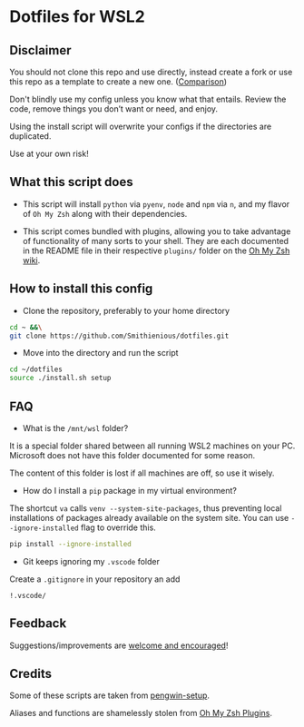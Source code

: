 # Dotfiles for WSL2

## Disclaimer

You should not clone this repo and use directly, instead create a fork or use this repo as a template to create a new one. ([Comparison](https://docs.github.com/en/github/creating-cloning-and-archiving-repositories/creating-a-repository-on-github/creating-a-repository-from-a-template#about-repository-templates))

Don't blindly use my config unless you know what that entails.
Review the code, remove things you don’t want or need, and enjoy.

Using the install script will overwrite your configs if the directories are duplicated.

Use at your own risk!

## What this script does

- This script will install `python` via `pyenv`, `node` and `npm` via `n`, and my flavor of `Oh My Zsh` along with their dependencies.

- This script comes bundled with plugins, allowing you to take advantage of functionality of many sorts to your shell.
They are each documented in the README file in their respective `plugins/` folder on the [Oh My Zsh wiki](https://github.com/ohmyzsh/ohmyzsh/wiki).

## How to install this config

- Clone the repository, preferably to your home directory

```bash
cd ~ &&\
git clone https://github.com/Smithienious/dotfiles.git
```

- Move into the directory and run the script

```bash
cd ~/dotfiles
source ./install.sh setup
```

## FAQ

- What is the `/mnt/wsl` folder?

It is a special folder shared between all running WSL2 machines on your PC.
Microsoft does not have this folder documented for some reason.

The content of this folder is lost if all machines are off, so use it wisely.

- How do I install a `pip` package in my virtual environment?

The shortcut `va` calls `venv --system-site-packages`, thus preventing local installations of packages already available on the system site.
You can use `--ignore-installed` flag to override this.

```bash
pip install --ignore-installed
```

- Git keeps ignoring my `.vscode` folder

Create a `.gitignore` in your repository an add

```text
!.vscode/
```

## Feedback

Suggestions/improvements are [welcome and encouraged](https://github.com/Smithienious/dotfiles/issues)!

## Credits

Some of these scripts are taken from [pengwin-setup](https://github.com/WhitewaterFoundry/pengwin-setup).

Aliases and functions are shamelessly stolen from [Oh My Zsh Plugins](https://github.com/ohmyzsh/ohmyzsh/wiki/Plugins).
